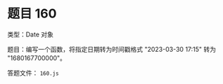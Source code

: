 <script setup>
import { loginRead } from '@/utils/login-read'

loginRead('n10007')
</script>

# 题目 160

类型：Date 对象

题目：编写一个函数，将指定日期转为时间戳格式 "2023-03-30 17:15" 转为 "1680167700000"。

答题文件： `160.js`
